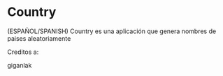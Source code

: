 # Country
(ESPAÑOL/SPANISH) Country es una aplicación que genera nombres de paises aleatoriamente

Creditos a:

giganlak
